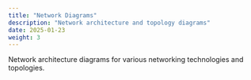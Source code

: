```yaml
---
title: "Network Diagrams"
description: "Network architecture and topology diagrams"
date: 2025-01-23
weight: 3
---
```


Network architecture diagrams for various networking technologies and topologies.